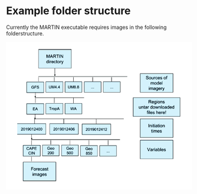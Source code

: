 # Example folder structure

Currently the MARTIN executable requires images in the following folderstructure.

![../docs/folderstructure.png](../docs/folderstructure.png)